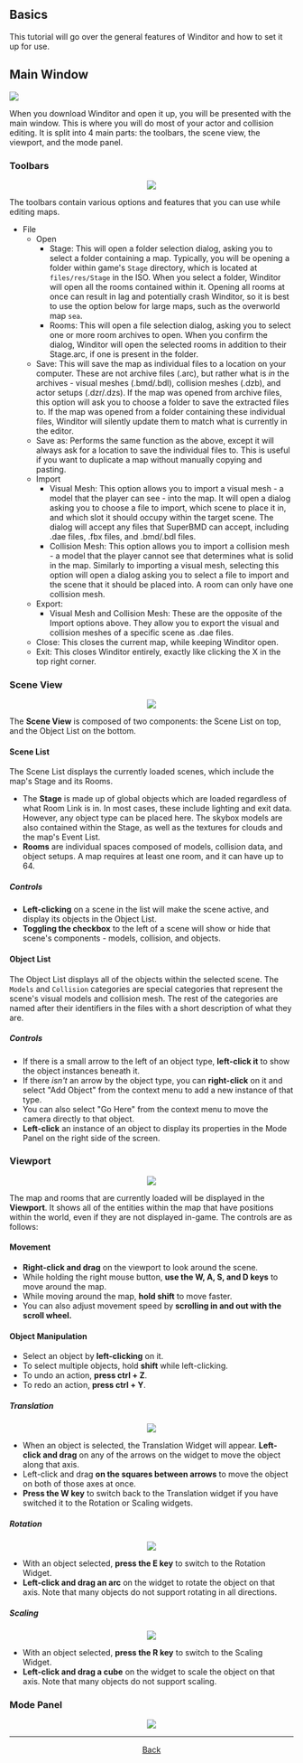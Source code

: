 ## Basics
This tutorial will go over the general features of Winditor and how to set it up for use.

## Main Window
<img src="./mainwindow.png">

When you download Winditor and open it up, you will be presented with the main window. This is where you will do most of your actor and collision editing. It is split into 4 main parts: the toolbars, the scene view, the viewport, and the mode panel.

### Toolbars
<p align="center">
  <img src="./toolbars.png" alignment="center">
</p>

The toolbars contain various options and features that you can use while editing maps.

* File
  * Open
    * Stage: This will open a folder selection dialog, asking you to select a folder containing a map. Typically, you will be opening a folder within game's `Stage` directory, which is located at `files/res/Stage` in the ISO. When you select a folder, Winditor will open all the rooms contained within it. Opening all rooms at once can result in lag and potentially crash Winditor, so it is best to use the option below for large maps, such as the overworld map `sea`. 
    * Rooms: This will open a file selection dialog, asking you to select one or more room archives to open. When you confirm the dialog, Winditor will open the selected rooms in addition to their Stage.arc, if one is present in the folder.
  * Save: This will save the map as individual files to a location on your computer. These are not archive files (.arc), but rather what is *in* the archives - visual meshes (.bmd/.bdl), collision meshes (.dzb), and actor setups (.dzr/.dzs). If the map was opened from archive files, this option will ask you to choose a folder to save the extracted files to. If the map was opened from a folder containing these individual files, Winditor will silently update them to match what is currently in the editor.
  * Save as: Performs the same function as the above, except it will always ask for a location to save the individual files to. This is useful if you want to duplicate a map without manually copying and pasting.
  * Import
    * Visual Mesh: This option allows you to import a visual mesh - a model that the player can see - into the map. It will open a dialog asking you to choose a file to import, which scene to place it in, and which slot it should occupy within the target scene. The dialog will accept any files that SuperBMD can accept, including .dae files, .fbx files, and .bmd/.bdl files.
    * Collision Mesh: This option allows you to import a collision mesh - a model that the player cannot see that determines what is solid in the map. Similarly to importing a visual mesh, selecting this option will open a dialog asking you to select a file to import and the scene that it should be placed into. A room can only have one collision mesh.
  * Export:
    * Visual Mesh and Collision Mesh: These are the opposite of the Import options above. They allow you to export the visual and collision meshes of a specific scene as .dae files.
  * Close: This closes the current map, while keeping Winditor open.
  * Exit: This closes Winditor entirely, exactly like clicking the X in the top right corner.
  
### Scene View
<p align="center">
  <img src="./sceneview.png">
</p>

The **Scene View** is composed of two components: the Scene List on top, and the Object List on the bottom.

#### Scene List
The Scene List displays the currently loaded scenes, which include the map's Stage and its Rooms.

* The **Stage** is made up of global objects which are loaded regardless of what Room Link is in. In most cases, these include lighting and exit data. However, any object type can be placed here. The skybox models are also contained within the Stage, as well as the textures for clouds and the map's Event List.
* **Rooms** are individual spaces composed of models, collision data, and object setups. A map requires at least one room, and it can have up to 64.

##### Controls
* **Left-clicking** on a scene in the list will make the scene active, and display its objects in the Object List.
* **Toggling the checkbox** to the left of a scene will show or hide that scene's components - models, collision, and objects.

#### Object List
The Object List displays all of the objects within the selected scene. The `Models` and `Collision` categories are special categories that represent the scene's visual models and collision mesh. The rest of the categories are named after their identifiers in the files with a short description of what they are.

##### Controls
* If there is a small arrow to the left of an object type, **left-click it** to show the object instances beneath it.
* If there *isn't* an arrow by the object type, you can **right-click** on it and select "Add Object" from the context menu to add a new instance of that type.
* You can also select "Go Here" from the context menu to move the camera directly to that object.
* **Left-click** an instance of an object to display its properties in the Mode Panel on the right side of the screen.

### Viewport
<p align="center">
  <img src="./viewport.png">
</p>

The map and rooms that are currently loaded will be displayed in the **Viewport**. It shows all of the entities within the map that have positions within the world, even if they are not displayed in-game. The controls are as follows:

#### Movement
* **Right-click and drag** on the viewport to look around the scene.
* While holding the right mouse button, **use the W, A, S, and D keys** to move around the map.
* While moving around the map, **hold shift** to move faster.
* You can also adjust movement speed by **scrolling in and out with the scroll wheel.**

#### Object Manipulation
* Select an object by **left-clicking** on it.
* To select multiple objects, hold **shift** while left-clicking.
* To undo an action, **press ctrl + Z**.
* To redo an action, **press ctrl + Y**.

##### Translation
<p align="center">
  <img src="./basics_move_axes.png">
</p>

* When an object is selected, the Translation Widget will appear. **Left-click and drag** on any of the arrows on the widget to move the object along that axis.
* Left-click and drag **on the squares between arrows** to move the object on both of those axes at once.
* **Press the W key** to switch back to the Translation widget if you have switched it to the Rotation or Scaling widgets.

##### Rotation
<p align="center">
  <img src="./basics_rot_axes.png">
</p>

* With an object selected, **press the E key** to switch to the Rotation Widget.
* **Left-click and drag an arc** on the widget to rotate the object on that axis. Note that many objects do not support rotating in all directions.

##### Scaling
<p align="center">
  <img src="./basics_scale_axes.png">
</p>

* With an object selected, **press the R key** to switch to the Scaling Widget.
* **Left-click and drag a cube** on the widget to scale the object on that axis. Note that many objects do not support scaling.

### Mode Panel
<p align="center">
  <img src="./modepanel.png">
</p>

<hr>
<p align="center">
  <a href="../tutorials.html">Back</a>
</p>
